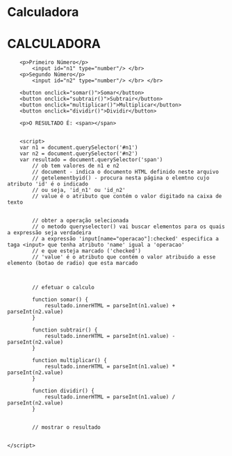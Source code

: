 # Calculadora

<!DOCTYPE html>
<html lang="pt-br">

<head>
    <meta charset="UTF-8">
    <meta http-equiv="X-UA-Compatible" content="IE=edge">
    <meta name="viewport" content="width=device-width, initial-scale=1.0">
    <title>Calculadora</title>


</head>

<body>
    <h1>CALCULADORA</h1>
   
        <p>Primeiro Número</p>
            <input id="n1" type="number"/> </br>
        <p>Segundo Número</p>
            <input id="n2" type="number"/> </br> </br>

        <button onclick="somar()">Somar</button>
        <button onclick="subtrair()">Subtrair</button>
        <button onclick="multiplicar()">Multiplicar</button>
        <button onclick="dividir()">Dividir</button>

        <p>O RESULTADO É: <span></span>
    

        <script> 
        var n1 = document.querySelector('#n1')
        var n2 = document.querySelector('#n2')
        var resultado = document.querySelector('span')
            // ob tem valores de n1 e n2
            // document - indica o documento HTML definido neste arquivo
            // getelementbyid() - procura nesta página o elemtno cujo atributo 'id' é o indicado
            // ou seja, 'id_n1' ou 'id_n2'
            // value é o atributo que contém o valor digitado na caixa de texto
            

            // obter a operação selecionada
            // o metodo queryselector() vai buscar elementos para os quais a expressão seja verdadeira
            // a expressão 'input[name="operacao"]:checked' especifica a taga <input> que tenha atributo 'name' igual a 'operacao'
            // e que esteja marcado ('checked')
            // 'value' é o atributo que contém o valor atribuido a esse elemento (botao de radio) que esta marcado

        

            // efetuar o calculo

            function somar() {
                resultado.innerHTML = parseInt(n1.value) + parseInt(n2.value)
            }

            function subtrair() {
                resultado.innerHTML = parseInt(n1.value) - parseInt(n2.value)
            }

            function multiplicar() {
                resultado.innerHTML = parseInt(n1.value) * parseInt(n2.value)
            }

            function dividir() {
                resultado.innerHTML = parseInt(n1.value) / parseInt(n2.value)
            }
            

            // mostrar o resultado 
            
  
    </script>

</body>

</html>
